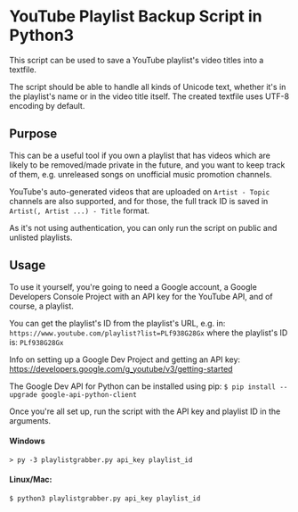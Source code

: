YouTube Playlist Backup Script in Python3
=========================================


This script can be used to save a YouTube playlist's video titles into a textfile.

The script should be able to handle all kinds of Unicode text, whether it's in the playlist's name or in the video title itself. The created textfile uses UTF-8 encoding by default.


Purpose
-------------

This can be a useful tool if you own a playlist that has videos which
are likely to be removed/made private in the future, and you want to
keep track of them, e.g. unreleased songs on unofficial music promotion
channels.

YouTube's auto-generated videos that are uploaded on `Artist - Topic` channels
are also supported, and for those, the full track ID is saved in
`Artist(, Artist ...) - Title` format.

As it's not using authentication, you can only run the script on public
and unlisted playlists.


Usage
-------------

To use it yourself, you're going to need a Google account,
a Google Developers Console Project with an API key for the YouTube API,
and of course, a playlist.

You can get the playlist's ID from the playlist's URL, e.g. in:
```https://www.youtube.com/playlist?list=PLf938G28Gx```
where the playlist's ID is:
```PLf938G28Gx```

Info on setting up a Google Dev Project and getting an API key:
https://developers.google.com/g_youtube/v3/getting-started

The Google Dev API for Python can be installed using pip:
```$ pip install --upgrade google-api-python-client```

Once you're all set up, run the script with the API key and playlist ID in the arguments.


#### Windows

```
> py -3 playlistgrabber.py api_key playlist_id
```

#### Linux/Mac:

```
$ python3 playlistgrabber.py api_key playlist_id
```